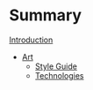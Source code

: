 # Summary

[Introduction](README.md)

- [Art](art/README.md)
    - [Style Guide](art/style-guide/README.md)
    - [Technologies](art/technologies/README.md)